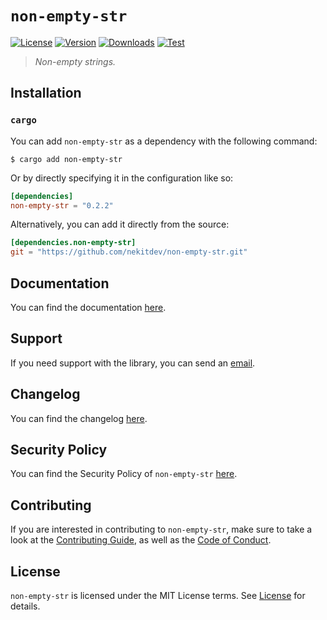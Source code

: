 # `non-empty-str`

[![License][License Badge]][License]
[![Version][Version Badge]][Crate]
[![Downloads][Downloads Badge]][Crate]
[![Test][Test Badge]][Actions]

> *Non-empty strings.*

## Installation

### `cargo`

You can add `non-empty-str` as a dependency with the following command:

```console
$ cargo add non-empty-str
```

Or by directly specifying it in the configuration like so:

```toml
[dependencies]
non-empty-str = "0.2.2"
```

Alternatively, you can add it directly from the source:

```toml
[dependencies.non-empty-str]
git = "https://github.com/nekitdev/non-empty-str.git"
```

## Documentation

You can find the documentation [here][Documentation].

## Support

If you need support with the library, you can send an [email][Email].

## Changelog

You can find the changelog [here][Changelog].

## Security Policy

You can find the Security Policy of `non-empty-str` [here][Security].

## Contributing

If you are interested in contributing to `non-empty-str`, make sure to take a look at the
[Contributing Guide][Contributing Guide], as well as the [Code of Conduct][Code of Conduct].

## License

`non-empty-str` is licensed under the MIT License terms. See [License][License] for details.

[Email]: mailto:support@nekit.dev

[Discord]: https://nekit.dev/chat

[Actions]: https://github.com/nekitdev/non-empty-str/actions

[Changelog]: https://github.com/nekitdev/non-empty-str/blob/main/CHANGELOG.md
[Code of Conduct]: https://github.com/nekitdev/non-empty-str/blob/main/CODE_OF_CONDUCT.md
[Contributing Guide]: https://github.com/nekitdev/non-empty-str/blob/main/CONTRIBUTING.md
[Security]: https://github.com/nekitdev/non-empty-str/blob/main/SECURITY.md

[License]: https://github.com/nekitdev/non-empty-str/blob/main/LICENSE

[Crate]: https://crates.io/crates/non-empty-str
[Documentation]: https://docs.rs/non-empty-str

[License Badge]: https://img.shields.io/crates/l/non-empty-str
[Version Badge]: https://img.shields.io/crates/v/non-empty-str
[Downloads Badge]: https://img.shields.io/crates/dr/non-empty-str
[Test Badge]: https://github.com/nekitdev/non-empty-str/workflows/test/badge.svg
